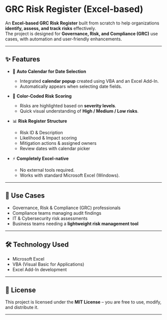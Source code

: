 # GRC Risk Register (Excel-based)

An **Excel-based GRC Risk Register** built from scratch to help organizations **identify, assess, and track risks** effectively.  
The project is designed for **Governance, Risk, and Compliance (GRC)** use cases, with automation and user-friendly enhancements.  

---

## ✨ Features

- 📅 **Auto Calendar for Date Selection**  
  - Integrated **calendar popup** created using VBA and an Excel Add-In.  
  - Automatically appears when selecting date fields. 

- 🎨 **Color-Coded Risk Scoring**  
  - Risks are highlighted based on **severity levels**.  
  - Quick visual understanding of **High / Medium / Low risks**.  

- 📊 **Risk Register Structure**  
  - Risk ID & Description  
  - Likelihood & Impact scoring  
  - Mitigation actions & assigned owners  
  - Review dates with calendar picker  

- ⚡ **Completely Excel-native**  
  - No external tools required.  
  - Works with standard Microsoft Excel (Windows).  

---


## 📌 Use Cases

- Governance, Risk & Compliance (GRC) professionals  
- Compliance teams managing audit findings  
- IT & Cybersecurity risk assessments  
- Business teams needing a **lightweight risk management tool**  

---

## 🛠️ Technology Used

- Microsoft Excel  
- VBA (Visual Basic for Applications)  
- Excel Add-In development  

---

## 📜 License

This project is licensed under the **MIT License** – you are free to use, modify, and distribute it.  

---
